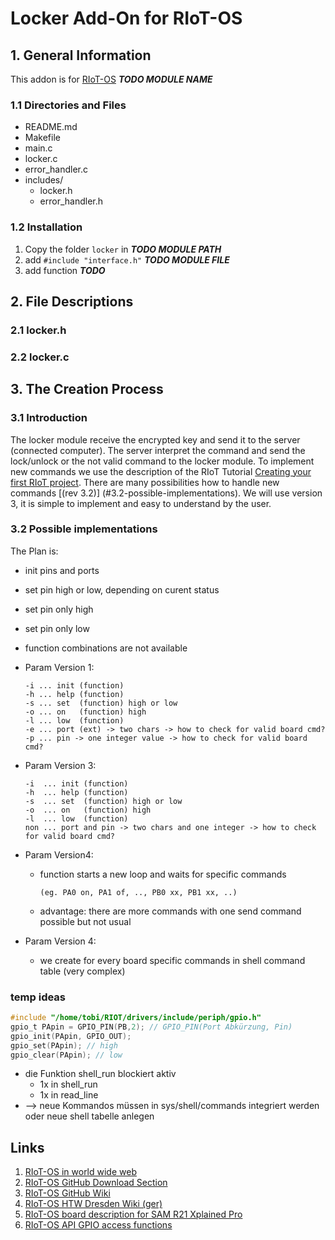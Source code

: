 # Locker Add-On for RIoT-OS

## 1. General Information

This addon is for [RIoT-OS][1] _**TODO MODULE NAME**_

### 1.1 Directories and Files

* README.md
* Makefile
* main.c
* locker.c
* error_handler.c
* includes/
  * locker.h
  * error_handler.h

### 1.2 Installation

1. Copy the folder `locker` in _**TODO MODULE PATH**_
1. add `#include "interface.h"` _**TODO MODULE FILE**_
1. add function _**TODO**_

## 2. File Descriptions

### 2.1 locker.h

### 2.2 locker.c

## 3. The Creation Process

### 3.1 Introduction

The locker module receive the encrypted key and send it to the server (connected computer). The server interpret the command and send the lock/unlock or the not valid command to the locker module.
To implement new commands we use the description of the RIoT Tutorial [Creating your first RIoT project][2]. There are many possibilities how to handle new commands [(rev 3.2)] (#3.2-possible-implementations). We will use version 3, it is simple to implement and easy to understand by the user.


### 3.2 Possible implementations

The Plan is:

* init pins and ports
* set pin high or low, depending on curent status
* set pin only high
* set pin only low
* function combinations are not available
* Param Version 1:

      -i ... init (function)
      -h ... help (function)
      -s ... set  (function) high or low
      -o ... on   (function) high
      -l ... low  (function)
      -e ... port (ext) -> two chars -> how to check for valid board cmd?
      -p ... pin -> one integer value -> how to check for valid board cmd?

* Param Version 3:

      -i  ... init (function)
      -h  ... help (function)
      -s  ... set  (function) high or low
      -o  ... on   (function) high
      -l  ... low  (function)
      non ... port and pin -> two chars and one integer -> how to check for valid board cmd?

* Param Version4:
  * function starts a new loop and waits for specific commands

        (eg. PA0 on, PA1 of, .., PB0 xx, PB1 xx, ..)

  * advantage: there are more commands with one send command possible but not usual
* Param Version 4:
  * we create for every board specific commands in shell command table (very complex)

### temp ideas

```c
#include "/home/tobi/RIOT/drivers/include/periph/gpio.h"
gpio_t PApin = GPIO_PIN(PB,2); // GPIO_PIN(Port Abkürzung, Pin)
gpio_init(PApin, GPIO_OUT);
gpio_set(PApin); // high
gpio_clear(PApin); // low
```

* die Funktion shell_run blockiert aktiv
  * 1x in shell_run
  * 1x in read_line
* --> neue Kommandos müssen in sys/shell/commands integriert werden oder neue shell tabelle anlegen

## Links

1. [RIoT-OS in world wide web](https://riot-os.org/ "RIoT Homepage")
1. [RIoT-OS GitHub Download Section](https://github.com/RIOT-OS "RIoT Download")
1. [RIoT-OS GitHub Wiki](https://github.com/RIOT-OS/RIOT/wiki "RIoT official wiki")
1. [RIoT-OS HTW Dresden Wiki (ger)](https://www2.htw-dresden.de/~wiki_sn/index.php/RIOT "RIoT HTW Dresden Wiki (ger)")
1. [RIoT-OS board description for SAM R21 Xplained Pro](https://github.com/RIOT-OS/RIOT/wiki/Board:-Samr21-xpro "RIoT  board description for SAM R21 Xplained Pro")
1. [RIoT-OS API GPIO access functions](http://riot-os.org/api/group__drivers__periph__gpio.html "RIoT API GPIO access functions")

[1]: https://riot-os.org/ "RIoT Homepage"
[2]: https://github.com/RIOT-OS/RIOT/wiki/Creating-your-first-RIOT-project "RIoT Tutorial for implementation of new shell commands"
